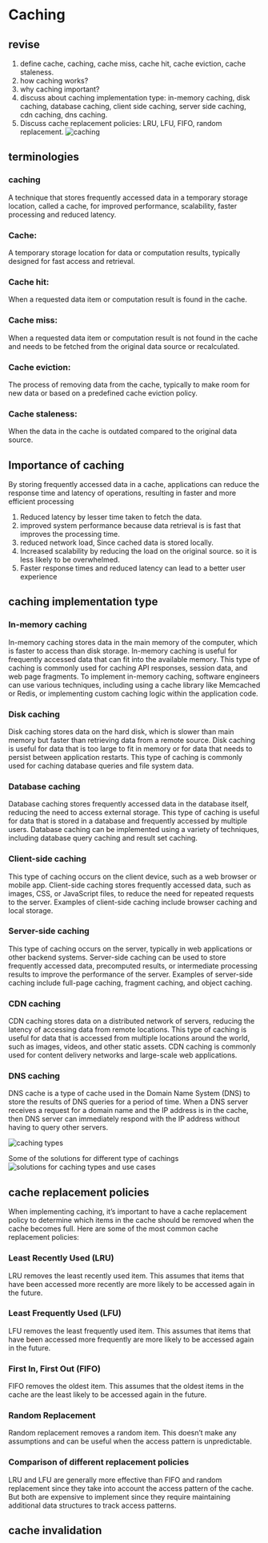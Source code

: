 
# Caching
## revise
1. define cache, caching, cache miss, cache hit, cache eviction, cache staleness.
2. how caching works?
3. why caching important?
4. discuss about caching implementation type: in-memory caching, disk caching, database caching, client side caching, server side caching, cdn caching, dns caching.
5. Discuss cache replacement policies: LRU, LFU, FIFO, random replacement.
![caching](/assets/images/caching.png)
## terminologies
### caching
A technique that stores frequently accessed data in a temporary storage location, called a cache, for improved performance, scalability, faster processing and reduced latency.
### Cache: 
A temporary storage location for data or computation results, typically designed for fast access and retrieval.

### Cache hit:
When a requested data item or computation result is found in the cache.

### Cache miss:
When a requested data item or computation result is not found in the cache and needs to be fetched from the original data source or recalculated.

### Cache eviction:
The process of removing data from the cache, typically to make room for new data or based on a predefined cache eviction policy.

### Cache staleness:
When the data in the cache is outdated compared to the original data source.

## Importance of caching
By storing frequently accessed data in a cache, applications can reduce the response time and latency of operations, resulting in faster and more efficient processing
1.  Reduced latency by lesser time taken to fetch the data.
2. improved system performance because data retrieval is is fast that improves the processing time.
3. reduced network load, Since cached data is stored locally.
4. Increased scalability by reducing the load on the original source. so it is less likely to be overwhelmed.
5. Faster response times and reduced latency can lead to a better user experience

## caching implementation type
### In-memory caching
In-memory caching stores data in the main memory of the computer, which is faster to access than disk storage. In-memory caching is useful for frequently accessed data that can fit into the available memory. This type of caching is commonly used for caching API responses, session data, and web page fragments. To implement in-memory caching, software engineers can use various techniques, including using a cache library like Memcached or Redis, or implementing custom caching logic within the application code.

### Disk caching
Disk caching stores data on the hard disk, which is slower than main memory but faster than retrieving data from a remote source. Disk caching is useful for data that is too large to fit in memory or for data that needs to persist between application restarts. This type of caching is commonly used for caching database queries and file system data.

### Database caching
Database caching stores frequently accessed data in the database itself, reducing the need to access external storage. This type of caching is useful for data that is stored in a database and frequently accessed by multiple users. Database caching can be implemented using a variety of techniques, including database query caching and result set caching.

### Client-side caching
This type of caching occurs on the client device, such as a web browser or mobile app. Client-side caching stores frequently accessed data, such as images, CSS, or JavaScript files, to reduce the need for repeated requests to the server. Examples of client-side caching include browser caching and local storage.

### Server-side caching
This type of caching occurs on the server, typically in web applications or other backend systems. Server-side caching can be used to store frequently accessed data, precomputed results, or intermediate processing results to improve the performance of the server. Examples of server-side caching include full-page caching, fragment caching, and object caching.

### CDN caching
CDN caching stores data on a distributed network of servers, reducing the latency of accessing data from remote locations. This type of caching is useful for data that is accessed from multiple locations around the world, such as images, videos, and other static assets. CDN caching is commonly used for content delivery networks and large-scale web applications.

### DNS caching
DNS cache is a type of cache used in the Domain Name System (DNS) to store the results of DNS queries for a period of time. When a DNS server receives a request for a domain name and the IP address is in the cache, then DNS server can immediately respond with the IP address without having to query other servers.

![caching types](/assets/images/caching-types.png)

Some of the solutions for different type of cachings
![solutions for caching types and use cases](/assets/images/solution-to-caching.png)

## cache replacement policies
When implementing caching, it’s important to have a cache replacement policy to determine which items in the cache should be removed when the cache becomes full. Here are some of the most common cache replacement policies:

### Least Recently Used (LRU)
LRU removes the least recently used item. This assumes that items that have been accessed more recently are more likely to be accessed again in the future.

### Least Frequently Used (LFU)
LFU removes the least frequently used item. This assumes that items that have been accessed more frequently are more likely to be accessed again in the future.

### First In, First Out (FIFO)
FIFO removes the oldest item. This assumes that the oldest items in the cache are the least likely to be accessed again in the future.

### Random Replacement
Random replacement removes a random item. This doesn’t make any assumptions and can be useful when the access pattern is unpredictable.

### Comparison of different replacement policies
LRU and LFU are generally more effective than FIFO and random replacement since they take into account the access pattern of the cache. But both are expensive to implement since they require maintaining additional data structures to track access patterns.

## cache invalidation
